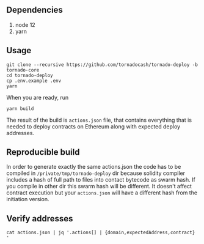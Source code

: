 ## Dependencies

1. node 12
2. yarn

## Usage

```
git clone --recursive https://github.com/tornadocash/tornado-deploy -b tornado-core
cd tornado-deploy
cp .env.example .env
yarn
```

When you are ready, run

```
yarn build
```

The result of the build is `actions.json` file, that contains everything that is needed to deploy contracts on Ethereum along with expected deploy addresses.

## Reproducible build

In order to generate exactly the same actions.json the code has to be compiled in `/private/tmp/tornado-deploy` dir because solidity compiler includes a hash of full path to files into contact bytecode as swarm hash. If you compile in other dir this swarm hash will be different. It doesn't affect contract execution but your `actions.json` will have a different hash from the initiation version.

## Verify addresses

```
cat actions.json | jq '.actions[] | {domain,expectedAddress,contract} '
```
